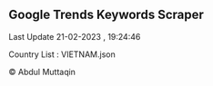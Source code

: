 

## Google Trends Keywords Scraper 
 
Last Update 21-02-2023 , 19:24:46

Country List :
VIETNAM.json



© Abdul Muttaqin 
